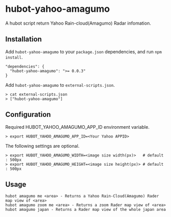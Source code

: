 # hubot-yahoo-amagumo

A hubot script return Yahoo Rain-cloud(Amagumo) Radar infomation.

## Installation

Add `hubot-yahoo-amagumo` to your `package.json` dependencies, and run `npm install`.

```
"dependencies": {
  "hubot-yahoo-amagumo": ">= 0.0.3"
}
```

Add `hubot-yahoo-amagumo` to `external-scripts.json`.

```
> cat external-scripts.json
> ["hubot-yahoo-amagumo"]
```

## Configuration

Required HUBOT_YAHOO_AMAGUMO_APP_ID environment variable.

```
> export HUBOT_YAHOO_AMAGUMO_APP_ID=<Your Yahoo APPID>
```

The following settings are optional.

```
> export HUBOT_YAHOO_AMAGUMO_WIDTH=<image size width(px)>   # default : 500px
> export HUBOT_YAHOO_AMAGUMO_HEIGHT=<image size height(px)> # default : 500px
```

## Usage

```
hubot amagumo me <area> - Returns a Yahoo Rain-Cloud(Amagumo) Rader map view of <area>
hubot amagumo zoom me <area> - Returns a zoom Rader map view of <area>
hubot amagumo japan - Returns a Rader map view of the whole japan area
```
